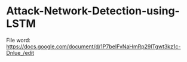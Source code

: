 # Attack-Network-Detection-using-LSTM
File word: https://docs.google.com/document/d/1P7beIFvNaHmRp29lTgwt3kz1c-Dnlue_/edit
